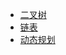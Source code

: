 
- [二叉树](/interview/algo/tree.md)
- [链表](/interview/algo/link.md)
- [动态规划](/interview/algo/dynamic.md)
